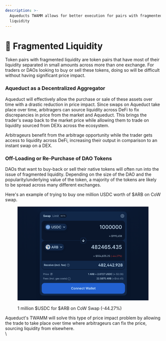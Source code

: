 ```yaml
---
description: >-
  Aqueducts TWAMM allows for better execution for pairs with fragmented
  liquidity
---
```


# 🍃 Fragmented Liquidity

Token pairs with fragmented liquidity are token pairs that have most of their liquidity separated in small amounts across more than one exchange. For traders or DAOs looking to buy or sell these tokens, doing so will be difficult without having significant price impact.

### Aqueduct as a Decentralized Aggregator

Aqueduct will effectively allow the purchase or sale of these assets over time with a drastic reduction in price impact. Since swaps on Aqueduct take place over time, arbitragers can source liquidity across DeFi to fix discrepancies in price from the market and Aqueduct. This brings the trader's swap back to the market price while allowing them to trade on liquidity sourced from DEXs across the ecosystem.

Arbitrageurs benefit from the arbitrage opportunity while the trader gets access to liquidity across DeFi, increasing their output in comparison to an instant swap on a DEX.

### Off-Loading or Re-Purchase of DAO Tokens

DAOs that want to buy-back or sell their native tokens will often run into the issue of fragmented liquidity. Depending on the size of the DAO and the popularity/underlying value of the token, a majority of the tokens are likely to be spread across many different exchanges.&#x20;

Here's an example of trying to buy one million USDC worth of $ARB on CoW swap.

<figure><img src="../../.gitbook/assets/Screenshot 2023-05-18 at 2.09.18 PM.png" alt=""><figcaption><p>1 million $USDC for $ARB on CoW Swap (-44.27%)</p></figcaption></figure>

Aqueduct's TWAMM will solve this type of price impact problem by allowing the trade to take place over time where arbitrageurs can fix the price, sourcing liquidity from elsewhere.\
\
